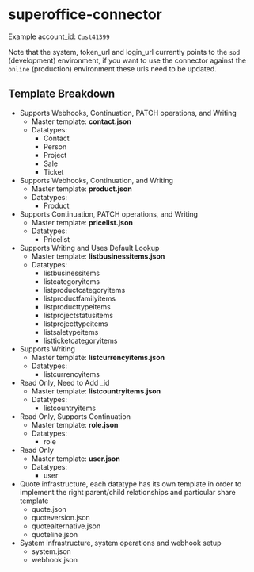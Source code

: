 # superoffice-connector

Example account_id: `Cust41399`

Note that the system, token_url and login_url currently points to the `sod` (development) environment, if you want to use the connector against the `online` (production) environment these urls need to be updated.

## Template Breakdown
- Supports Webhooks, Continuation, PATCH operations, and Writing
  - Master template: **contact.json**
  - Datatypes:
    - Contact
    - Person
    - Project
    - Sale
    - Ticket
- Supports Webhooks, Continuation, and Writing
  - Master template: **product.json**
  - Datatypes:
    - Product
- Supports Continuation, PATCH operations, and Writing
  - Master template: **pricelist.json**
  - Datatypes:
    - Pricelist
- Supports Writing and Uses Default Lookup
  - Master template: **listbusinessitems.json**
  - Datatypes:
    - listbusinessitems
    - listcategoryitems
    - listproductcategoryitems
    - listproductfamilyitems
    - listproducttypeitems
    - listprojectstatusitems
    - listprojecttypeitems
    - listsaletypeitems
    - listticketcategoryitems
- Supports Writing
  - Master template: **listcurrencyitems.json**
  - Datatypes:
    - listcurrencyitems
- Read Only, Need to Add _id
  - Master template: **listcountryitems.json**
  - Datatypes:
    - listcountryitems
- Read Only, Supports Continuation
  - Master template: **role.json**
  - Datatypes:
    - role
- Read Only
  - Master template: **user.json**
  - Datatypes:
    - user
- Quote infrastructure, each datatype has its own template in order to implement the right parent/child relationships and particular share template
  - quote.json
  - quoteversion.json
  - quotealternative.json
  - quoteline.json
- System infrastructure, system operations and webhook setup
  - system.json
  - webhook.json